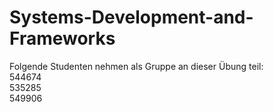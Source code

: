 # Systems-Development-and-Frameworks

Folgende Studenten nehmen als Gruppe an dieser Übung teil:   
544674  
535285  
549906  

